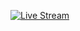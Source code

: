 [![Live Stream](![image](https://github.com/nikitabelii/FinFind-SafeGuard/assets/143030719/f74a4296-d99a-48b3-af62-10fee3a74263)
)](https://www.youtube.com/live/lXzSU7ezjp8?si=T6Mi41a_lNU-TanC)
